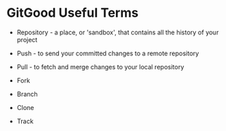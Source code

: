 # GitGood Useful Terms

- Repository - a place, or 'sandbox', that contains all the history of your project

- Push - to send your committed changes to a remote repository

- Pull - to fetch and merge changes to your local repository

- Fork
- Branch
- Clone
- Track
